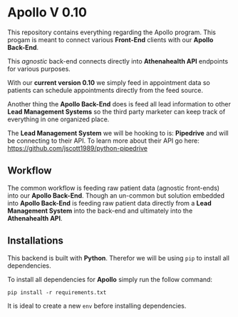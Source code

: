 # Apollo V 0.10
This repository contains everything regarding the Apollo program. This progam is meant to connect various **Front-End** clients with our **Apollo Back-End**. 

This *agnostic* back-end connects directly into **Athenahealth API** endpoints for various purposes.

With our **current version 0.10** we simply feed in appointment data so patients can schedule appointments directly from the feed source. 

Another thing the **Apollo Back-End** does is feed all lead information to other **Lead Management Systems** so the third party marketer can keep track of everything in one organized place. 

The **Lead Management System** we will be hooking to is: **Pipedrive** and will be connecting to their API. To learn more about their API go here: https://github.com/jscott1989/python-pipedrive

## Workflow
The common workflow is feeding raw patient data (agnostic front-ends) into our **Apollo Back-End**. Though an un-common but solution embedded into **Apollo Back-End** is feeding raw patient data directly from a **Lead Management System** into the back-end and ultimately into the **Athenahealth API**. 

## Installations
This backend is built with **Python**. Therefor we will be using ```pip``` to install all dependencies. 

To install all dependencies for **Apollo** simply run the follow command: 

```
pip install -r requirements.txt
```
It is ideal to create a new ```env``` before installing dependencies.
